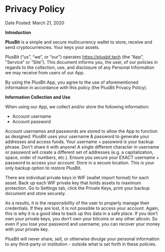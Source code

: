 # Privacy Policy
Date Posted: March 21, 2020

**Introduction**

**PlusBit** is a simple and secure multicurrency wallet to store, receive and send cryptocurrencies. Your keys your assets. 

PlusBit (“us”, “we”, or “our”) operates ​https://plusbit.tech​ (the “App”, "Service" or “Site”). This document informs you, the user, of our policies in regards to the collection, use, and disclosure of any Personal Information we may receive from users of our App.

By using the PlusBit App, you agree to the use of aforementioned information in accordance with this policy (the PlusBit Privacy Policy).

**Information Collection and Use**

When using our App, we collect and/or store the following information:

- Account username
- Account password

Account usernames and passwords are stored to allow the App to function as designed. PlusBit uses your username & password to generate your addresses and access funds. Your username + password is your backup phrase. Don't share it with anyone! A single different character in username or password will create a different set of addresses (e.g. a capitalization, space, order of numbers, etc.). Ensure you secure your EXACT username + password to access your account. Store in a secure location. This is your only backup option to restore PlusBit.

There are individual private keys in WIF (wallet import format) for each asset. Back up each WIF private key that holds assets to maximum protection. Go to Settings tab, click the Private Keys, print your backup document and store securely.

As a results, it is the responsibility of the user to properly manage their credentials. If they are lost, it is not possible to access your account. Again, this is why it is a good idea to back up this data in a safe place. If you don’t own your private keys, you don’t own your bitcoins or any other altcoin. So even if you lose your password and username, you can recover your money with your private key.

PlusBit will never share, sell, or otherwise divulge your personal information to any third-party or institution - outside what is set forth in these policies.
